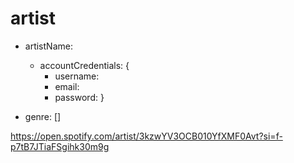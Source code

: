 # artist

- artistName:
  
  - accountCredentials: {
    - username: 
    - email:
    - password:
  }
  
- genre: []



https://open.spotify.com/artist/3kzwYV3OCB010YfXMF0Avt?si=f-p7tB7JTiaFSgihk30m9g